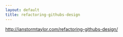 ```yaml
---
layout: default
title: refactoring-githubs-design
---
```


<http://ianstormtaylor.com/refactoring-githubs-design/>

